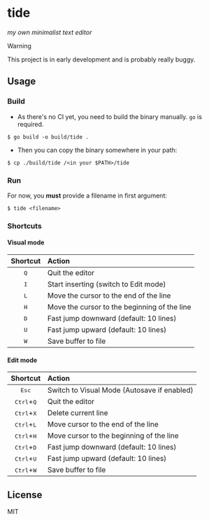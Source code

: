 # tide

_my own minimalist text editor_

> [!WARNING]
> This project is in early development and is probably really buggy.

## Usage

### Build

- As there's no CI yet, you need to build the binary manually. `go` is required.

```
$ go build -o build/tide .
```

- Then you can copy the binary somewhere in your path:

```
$ cp ./build/tide /<in your $PATH>/tide
```

### Run

For now, you **must** provide a filename in first argument:

```
$ tide <filename>
```

### Shortcuts

#### Visual mode

|   Shortcut   | Action                                       |
| :----------: | :------------------------------------------- |
| <kbd>Q</kbd> | Quit the editor                              |
| <kbd>I</kbd> | Start inserting (switch to Edit mode)        |
| <kbd>L</kbd> | Move the cursor to the end of the line       |
| <kbd>H</kbd> | Move the cursor to the beginning of the line |
| <kbd>D</kbd> | Fast jump downward (default: 10 lines)       |
| <kbd>U</kbd> | Fast jump upward (default: 10 lines)         |
| <kbd>W</kbd> | Save buffer to file                          |

#### Edit mode

|           Shortcut           | Action                                      |
| :--------------------------: | :------------------------------------------ |
|        <kbd>Esc</kbd>        | Switch to Visual Mode (Autosave if enabled) |
| <kbd>Ctrl</kbd>+<kbd>Q</kbd> | Quit the editor                             |
| <kbd>Ctrl</kbd>+<kbd>X</kbd> | Delete current line                         |
| <kbd>Ctrl</kbd>+<kbd>L</kbd> | Move cursor to the end of the line          |
| <kbd>Ctrl</kbd>+<kbd>H</kbd> | Move cursor to the beginning of the line    |
| <kbd>Ctrl</kbd>+<kbd>D</kbd> | Fast jump downward (default: 10 lines)      |
| <kbd>Ctrl</kbd>+<kbd>U</kbd> | Fast jump upward (default: 10 lines)        |
| <kbd>Ctrl</kbd>+<kbd>W</kbd> | Save buffer to file                         |

## License

MIT